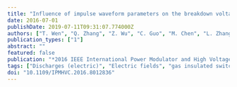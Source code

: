```yaml
---
title: "Influence of impulse waveform parameters on the breakdown voltage in SF6highly inhomogeneous electric field"
date: 2016-07-01
publishDate: 2019-07-11T09:31:07.774000Z
authors: ["T. Wen", "Q. Zhang", "Z. Wu", "C. Guo", "M. Chen", "L. Zhang", "X. Tan"]
publication_types: ["1"]
abstract: ""
featured: false
publication: "*2016 IEEE International Power Modulator and High Voltage Conference (IPMHVC)*"
tags: ["Discharges (electric)", "Electric fields", "gas insulated switchgear", "SF6insulation", "breakdown voltage", "space charge", "Sulfur hexafluoride", "50% breakdown voltage", "discharge time delay", "disconnector switch routine operations", "double-exponential impulse generating system", "electric breakdown", "electric field factor", "GIS insulation characteristics", "highly inhomogeneous electric field", "hump phenomenon", "impulse generator", "impulse volttage", "impulse waveform parameters", "Lightning", "overvoltage protection", "power equipment insulation", "pulse generators", "SF6", "space charge diffusion", "space charge migration", "Transient analysis", "very fast transient overvoltage generation", "VFTO generation", "waveform parameter"]
doi: "10.1109/IPMHVC.2016.8012836"
---
```


